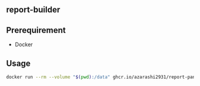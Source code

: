 report-builder
---

## Prerequirement
+ Docker

## Usage

```sh
docker run --rm --volume "$(pwd):/data" ghcr.io/azarashi2931/report-pandoc:latest /data/path-to-source.md
```

